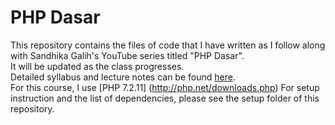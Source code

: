 # PHP Dasar
This repository contains the files of code that I have written as I follow along with Sandhika Galih's YouTube series titled "PHP Dasar".<br>
It will be updated as the class progresses. <br>
Detailed syllabus and lecture notes can be found [here](https://www.youtube.com/playlist?list=PLFIM0718LjIUqXfmEIBE3-uzERZPh3vp6).<br>
For this course, I use [PHP 7.2.11] (http://php.net/downloads.php)
For setup instruction and the list of dependencies, please see the setup folder of this repository.